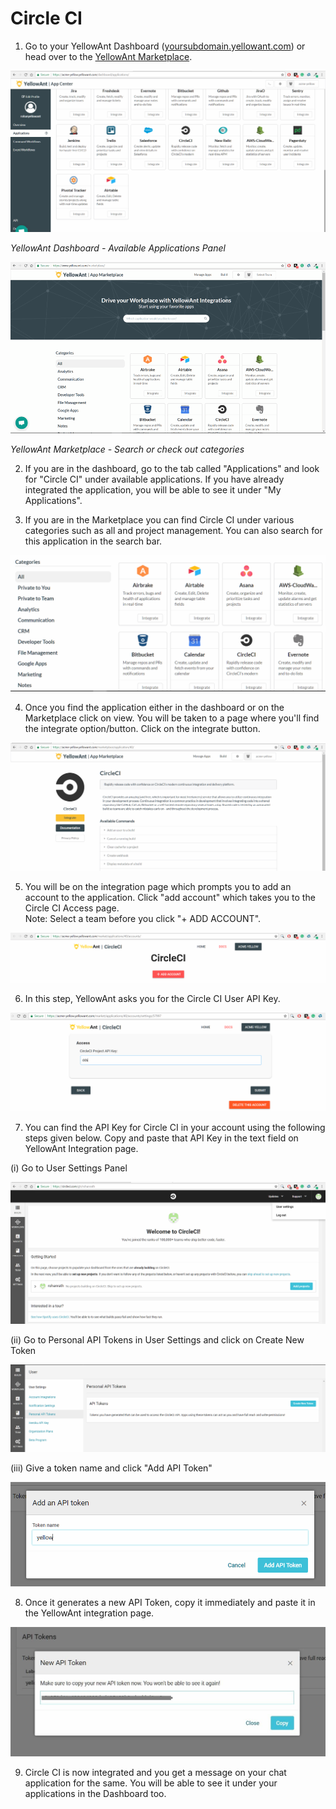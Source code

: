 # Circle CI

1. Go to your YellowAnt Dashboard \([yoursubdomain.yellowant.com](https://github.com/yellowanthq/yellowant-help-center/tree/bdad19066023aa6a8b667a1d6f05b72945b49759/yoursubdomain.yellowant.com)\) or head over to the [YellowAnt Marketplace](https://www.yellowant.com/marketplace). 

![](../../.gitbook/assets/image%20%2816%29.png)

_YellowAnt Dashboard - Available Applications Panel_

![](../../.gitbook/assets/image%20%28130%29.png)

_YellowAnt Marketplace - Search or check out categories_

2. If you are in the dashboard, go to the tab called "Applications" and look for "Circle CI" under available applications. If you have already integrated the application, you will be able to see it under "My Applications".

3. If you are in the Marketplace you can find Circle CI under various categories such as all and project management. You can also search for this application in the search bar.  


![](../../.gitbook/assets/image%20%2837%29.png)

4. Once you find the application either in the dashboard or on the Marketplace click on view. You will be taken to a page where you'll find the integrate option/button. Click on the integrate button.  


![](../../.gitbook/assets/image%20%2815%29.png)

5. You will be on the integration page which prompts you to add an account to the application. Click "add account" which takes you to the Circle CI Access page.  
Note: Select a team before you click "+ ADD ACCOUNT".  


![](../../.gitbook/assets/image%20%2858%29.png)

6. In this step, YellowAnt asks you for the Circle CI User API Key.  


![](../../.gitbook/assets/image%20%2849%29.png)

7. You can find the API Key for Circle CI in your account using the following steps given below. Copy and paste that API Key in the text field on YellowAnt Integration page.

\(i\) Go to User Settings Panel

![](../../.gitbook/assets/image%20%28127%29.png)

\(ii\) Go to Personal API Tokens in User Settings and click on Create New Token

![](../../.gitbook/assets/image%20%2857%29.png)

\(iii\) Give a token name and click "Add API Token"

![](../../.gitbook/assets/image%20%2841%29.png)

8. Once it generates a new API Token, copy it immediately and paste it in the YellowAnt integration page.

![](../../.gitbook/assets/image%20%2868%29.png)

9. Circle CI is now integrated and you get a message on your chat application for the same. You will be able to see it under your applications in the Dashboard too.

